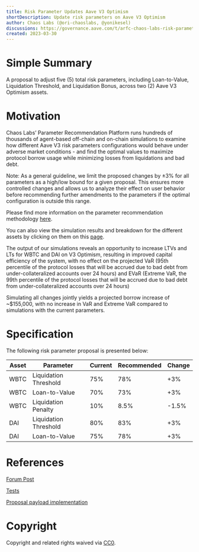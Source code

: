 ```yaml
---
title: Risk Parameter Updates Aave V3 Optimism
shortDescription: Update risk parameters on Aave V3 Optimism
author: Chaos Labs (@ori-chaoslabs, @yonikesel)
discussions: https://governance.aave.com/t/arfc-chaos-labs-risk-parameter-updates-aave-v3-optimism-2023-03-22/12421
created: 2023-03-30
---
```


# Simple Summary

A proposal to adjust five (5) total risk parameters, including Loan-to-Value, Liquidation Threshold, and Liquidation Bonus, across two (2) Aave V3 Optimism assets.

# Motivation

Chaos Labs’ Parameter Recommendation Platform runs hundreds of thousands of agent-based off-chain and on-chain simulations to examine how different Aave V3 risk parameters configurations would behave under adverse market conditions - and find the optimal values to maximize protocol borrow usage while minimizing losses from liquidations and bad debt.

Note: As a general guideline, we limit the proposed changes by ±3% for all parameters as a high/low bound for a given proposal. This ensures more controlled changes and allows us to analyze their effect on user behavior before recommending further amendments to the parameters if the optimal configuration is outside this range.

Please find more information on the parameter recommendation methodology [here](https://community.chaoslabs.xyz/aave/recommendations/methodology).

You can also view the simulation results and breakdown for the different assets by clicking on them on this [page](https://community.chaoslabs.xyz/aave/recommendations).

The output of our simulations reveals an opportunity to increase LTVs and LTs for WBTC and DAI on V3 Optimism, resulting in improved capital efficiency of the system, with no effect on the projected VaR (95th percentile of the protocol losses that will be accrued due to bad debt from under-collateralized accounts over 24 hours) and EVaR (Extreme VaR, the 99th percentile of the protocol losses that will be accrued due to bad debt from under-collateralized accounts over 24 hours)

Simulating all changes jointly yields a projected borrow increase of ~$155,000, with no increase in VaR and Extreme VaR compared to simulations with the current parameters.

# Specification

The following risk parameter proposal is presented below:

| Asset | Parameter             | Current | Recommended | Change |
| ----- | --------------------- | ------- | ----------- | ------ |
| WBTC  | Liquidation Threshold | 75%     | 78%         | +3%    |
| WBTC  | Loan-to-Value         | 70%     | 73%         | +3%    |
| WBTC  | Liquidation Penalty   | 10%     | 8.5%        | -1.5%  |
| DAI   | Liquidation Threshold | 80%     | 83%         | +3%    |
| DAI   | Loan-to-Value         | 75%     | 78%         | +3%    |

# References

[Forum Post](https://governance.aave.com/t/arfc-chaos-labs-risk-parameter-updates-aave-v3-optimism-2023-03-22/12421)

[Tests](https://github.com/bgd-labs/aave-proposals/blob/main/src/AaveV3OPRiskParams_20230330/AaveV3OPRiskParams_20230330_Test.t.sol)

[Proposal payload implementation](https://github.com/bgd-labs/aave-proposals/blob/main/src/AaveV3OPRiskParams_20230330/AaveV3OPRiskParams_20230330.sol)

# Copyright

Copyright and related rights waived via [CC0](https://creativecommons.org/publicdomain/zero/1.0/).
